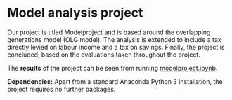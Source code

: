 # Model analysis project

Our project is titled Modelproject and is based around the overlapping generations model (OLG model). The analysis is extended to include a tax directly levied on labour income and a tax on savings. Finally, the project is concluded, based on the evaluations taken throughout the project.

The **results** of the project can be seen from running [modelproject.ipynb](modelproject.ipynb).

**Dependencies:** Apart from a standard Anaconda Python 3 installation, the project requires no further packages.
